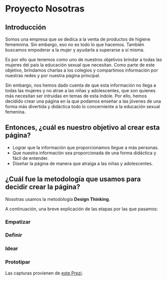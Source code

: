 <h1>Proyecto Nosotras</h1>
<h2>Introducción</h2>
<p>Somos una empresa que se dedica a la venta de productos de higiene fememnina. Sin embargo, eso no es todo lo que hacemos. También buscamos empoderar a la mujer y ayudarla a superarse a sí misma.</p>
<p>Es por ello que tenemos como uno de nuestros objetivos brindar a todas las mujeres del país la educación sexual que necesitan. Como parte de este objetivo, brindamos charlas a los colegios y compartimos información por nuestras redes y por nuestra página principal.</p>
<p>Sin embargo, nos hemos dado cuenta de que esta información no llega a todas las mujeres y no atrae a las niñas y adolescentes, que son quienes más necesitan ser intruidas en temas de esta índole. Por ello, hemos decidido crear una página en la que podamos enseñar a las jóvenes de una forma más divertida y didáctica todo lo concerniente a la educación sexual femenina.</p>

<h2>Entonces, ¿cuál es nuestro objetivo al crear esta página?</h2>
<ul>
<li>Lograr que la información que proporcionamos llegue a más personas.</li>
<li>Que nuestra información sea proporcionada de una forma didáctica y fácil de entender.</li>
<li>Diseñar la página de manera que atraiga a las niñas y adolescentes.</li>
</ul>

<h2>¿Cuál fue la metodología que usamos para decidir crear la página?</h2>
<p>Nosotras usamos la metodología <strong>Design Thinking</strong>.</p>
<p>A continuación, una breve explicación de las etapas por las que pasamos:</p>
<h3>Empatizar</h3>
<a href="assets/img/Desgin Thinking/Empatizar.png"></a>
<h3>Definir</h3>
<a href="assets/img/Desgin Thinking/Definir.png"></a>
<h3>Idear</h3>
<a href="assets/img/Desgin Thinking/Idear.png"></a>
<a href="assets/img/Desgin Thinking/Idear 2.png"></a>
<a href="assets/img/Desgin Thinking/Idear 3.png"></a>
<a href="assets/img/Desgin Thinking/Idear 4.png"></a>
<h3>Prototipar</h3>
<a href="assets/img/Desgin Thinking/Prototipar.png"></a>
<a href="assets/img/Desgin Thinking/Prototipar 2.png"></a>
<a href="assets/img/Desgin Thinking/Prototipar 3.png"></a>
<a href="assets/img/Desgin Thinking/Prototipar 4.png"></a>
<a href="assets/img/Desgin Thinking/Prototipar 5.png"></a>
<p>Las capturas provienen de <a href="https://prezi.com/view/jqSyNFAMUxPR30toX721/">este Prezi</a>.</p>